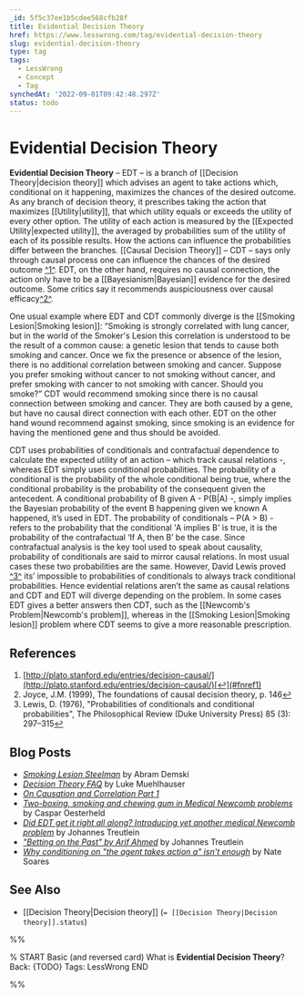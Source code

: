```yaml
---
_id: 5f5c37ee1b5cdee568cfb28f
title: Evidential Decision Theory
href: https://www.lesswrong.com/tag/evidential-decision-theory
slug: evidential-decision-theory
type: tag
tags:
  - LessWrong
  - Concept
  - Tag
synchedAt: '2022-09-01T09:42:48.297Z'
status: todo
---
```


# Evidential Decision Theory

**Evidential Decision Theory** – EDT – is a branch of [[Decision Theory|decision theory]] which advises an agent to take actions which, conditional on it happening, maximizes the chances of the desired outcome. As any branch of decision theory, it prescribes taking the action that maximizes [[Utility|utility]], that which utility equals or exceeds the utility of every other option. The utility of each action is measured by the [[Expected Utility|expected utility]], the averaged by probabilities sum of the utility of each of its possible results. How the actions can influence the probabilities differ between the branches. [[Causal Decision Theory]] – CDT – says only through causal process one can influence the chances of the desired outcome [^1^](#fn1). EDT, on the other hand, requires no causal connection, the action only have to be a [[Bayesianism|Bayesian]] evidence for the desired outcome. Some critics say it recommends auspiciousness over causal efficacy[^2^](#fn2).

One usual example where EDT and CDT commonly diverge is the [[Smoking Lesion|Smoking lesion]]: “Smoking is strongly correlated with lung cancer, but in the world of the Smoker's Lesion this correlation is understood to be the result of a common cause: a genetic lesion that tends to cause both smoking and cancer. Once we fix the presence or absence of the lesion, there is no additional correlation between smoking and cancer. Suppose you prefer smoking without cancer to not smoking without cancer, and prefer smoking with cancer to not smoking with cancer. Should you smoke?” CDT would recommend smoking since there is no causal connection between smoking and cancer. They are both caused by a gene, but have no causal direct connection with each other. EDT on the other hand wound recommend against smoking, since smoking is an evidence for having the mentioned gene and thus should be avoided.

CDT uses probabilities of conditionals and contrafactual dependence to calculate the expected utility of an action – which track causal relations -, whereas EDT simply uses conditional probabilities. The probability of a conditional is the probability of the whole conditional being true, where the conditional probability is the probability of the consequent given the antecedent. A conditional probability of B given A - P(B|A) -, simply implies the Bayesian probability of the event B happening given we known A happened, it’s used in EDT. The probability of conditionals – P(A > B) - refers to the probability that the conditional 'A implies B' is true, it is the probability of the contrafactual ‘If A, then B’ be the case. Since contrafactual analysis is the key tool used to speak about causality, probability of conditionals are said to mirror causal relations. In most usual cases these two probabilities are the same. However, David Lewis proved [^3^](#fn3) its’ impossible to probabilities of conditionals to always track conditional probabilities. Hence evidential relations aren’t the same as causal relations and CDT and EDT will diverge depending on the problem. In some cases EDT gives a better answers then CDT, such as the [[Newcomb's Problem|Newcomb's problem]], whereas in the [[Smoking Lesion|Smoking lesion]] problem where CDT seems to give a more reasonable prescription.

## References

1. [http://plato.stanford.edu/entries/decision-causal/](http://plato.stanford.edu/entries/decision-causal/)[↩](#fnref1)
2. Joyce, J.M. (1999), The foundations of causal decision theory, p. 146[↩](#fnref2)
3. Lewis, D. (1976), "Probabilities of conditionals and conditional probabilities", The Philosophical Review (Duke University Press) 85 (3): 297–315[↩](#fnref3)

## Blog Posts

- [*Smoking Lesion Steelman*](https://agentfoundations.org/item?id=1525) by Abram Demski
- [*Decision Theory FAQ*](http://lesswrong.com/lw/gu1/decision_theory_faq/) by Luke Muehlhauser
- [*On Causation and Correlation Part 1*](https://casparoesterheld.files.wordpress.com/2016/12/almond_edt_1.pdf)
- [*Two-boxing, smoking and chewing gum in Medical Newcomb problems*](http://lesswrong.com/lw/men/twoboxing_smoking_and_chewing_gum_in_medical/) by Caspar Oesterheld
- [*Did EDT get it right all along? Introducing yet another medical Newcomb problem*](http://lesswrong.com/r/discussion/lw/oih/did_edt_get_it_right_all_along_introducing_yet/) by Johannes Treutlein
- [*"Betting on the Past" by Arif Ahmed*](https://casparoesterheld.com/2017/02/06/betting-on-the-past-by-arif-ahmed/) by Johannes Treutlein
- [*Why conditioning on "the agent takes action a" isn't enough*](https://agentfoundations.org/item?id=92) by Nate Soares

## See Also

- [[Decision Theory|Decision theory]] (`= [[Decision Theory|Decision theory]].status`)


%%

% START
Basic (and reversed card)
What is **Evidential Decision Theory**?
Back: {TODO}
Tags: LessWrong
END

%%
	
